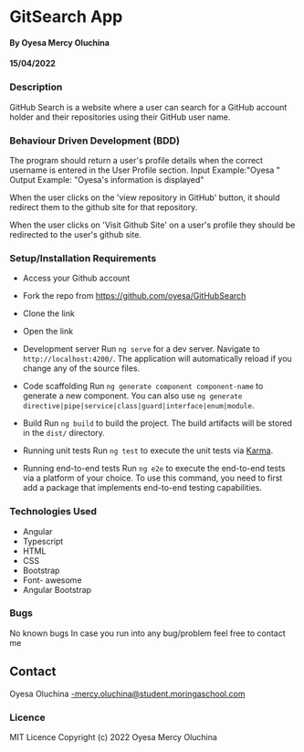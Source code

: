 # GitSearch App
#### By Oyesa Mercy Oluchina
#### 15/04/2022

### Description
GitHub Search is a website where a user can search for a GitHub account holder and their repositories using their GitHub user name. 

### Behaviour Driven Development (BDD)
The program should return a user's profile details when the correct username is entered in the User Profile section.
    Input Example:"Oyesa "
    Output Example: "Oyesa's information is displayed"

When the user clicks on the 'view repository in GitHub' button, it should redirect them to the github site for that repository.

When the user clicks on 'Visit Github Site' on a user's profile they should be redirected to the user's github site.


### Setup/Installation Requirements
* Access your Github account
* Fork the repo from https://github.com/oyesa/GitHubSearch
* Clone the link
* Open the link 

* Development server
Run `ng serve` for a dev server. Navigate to `http://localhost:4200/`. The application will automatically reload if you change any of the source files.
* Code scaffolding
Run `ng generate component component-name` to generate a new component. You can also use `ng generate directive|pipe|service|class|guard|interface|enum|module`.
* Build
Run `ng build` to build the project. The build artifacts will be stored in the `dist/` directory.
* Running unit tests
Run `ng test` to execute the unit tests via [Karma](https://karma-runner.github.io).
* Running end-to-end tests
Run `ng e2e` to execute the end-to-end tests via a platform of your choice. To use this command, you need to first add a package that implements end-to-end testing capabilities.


### Technologies Used
* Angular
* Typescript
* HTML
* CSS
* Bootstrap
* Font- awesome
* Angular Bootstrap

### Bugs
No known bugs
In case you run into any bug/problem feel free to contact me

## Contact
Oyesa Oluchina -mercy.oluchina@student.moringaschool.com

 ### Licence
 MIT Licence
 Copyright (c) 2022 Oyesa Mercy Oluchina



